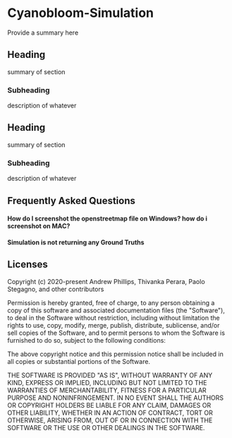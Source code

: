 # Cyanobloom-Simulation
Provide a summary here

## Heading
summary of section

### Subheading
description of whatever

## Heading
summary of section

### Subheading
description of whatever

## Frequently Asked Questions
#### How do I screenshot the openstreetmap file on Windows? how do i screenshot on MAC?
#### Simulation is not returning any Ground Truths

## Licenses 
Copyright (c) 2020-present Andrew Phillips, Thivanka Perara, Paolo Stegagno, and other contributors

Permission is hereby granted, free of charge, to any person obtaining a copy of this software and associated documentation files (the "Software"), to deal in the Software without restriction, including without limitation the rights to use, copy, modify, merge, publish, distribute, sublicense, and/or sell copies of the Software, and to permit persons to whom the Software is furnished to do so, subject to the following conditions:

The above copyright notice and this permission notice shall be included in all copies or substantial portions of the Software.

THE SOFTWARE IS PROVIDED "AS IS", WITHOUT WARRANTY OF ANY KIND, EXPRESS OR IMPLIED, INCLUDING BUT NOT LIMITED TO THE WARRANTIES OF MERCHANTABILITY, FITNESS FOR A PARTICULAR PURPOSE AND NONINFRINGEMENT. 
IN NO EVENT SHALL THE AUTHORS OR COPYRIGHT HOLDERS BE LIABLE FOR ANY CLAIM, DAMAGES OR OTHER LIABILITY, WHETHER IN AN ACTION OF CONTRACT, TORT OR OTHERWISE, ARISING FROM, OUT OF OR IN CONNECTION WITH THE SOFTWARE OR THE USE OR OTHER DEALINGS IN THE SOFTWARE.
